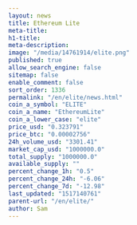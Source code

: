 ```yaml
---
layout: news
title: Ethereum Lite
meta-title: 
h1-title: 
meta-description: 
image: "/media/14761914/elite.png"
published: true
allow_search_engine: false
sitemap: false
enable_comment: false
sort_order: 1336
permalink: "/en/elite/news.html"
coin_a_symbol: "ELITE"
coin_a_name: "EthereumLite"
coin_a_lower_case: "elite"
price_usd: "0.323791"
price_btc: "0.00002756"
24h_volume_usd: "3301.41"
market_cap_usd: "1000000.0"
total_supply: "1000000.0"
available_supply: ""
percent_change_1h: "0.5"
percent_change_24h: "-6.06"
percent_change_7d: "-12.98"
last_updated: "1517140761"
parent-url: "/en/elite/"
author: Sam
---
```


